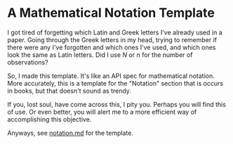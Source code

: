 # A Mathematical Notation Template

I got tired of forgetting which Latin and Greek letters I've already used in a paper.
Going through the Greek letters in my head, trying to remember if there were any I've forgotten and which ones I've used, and which ones look the same as Latin letters.
Did I use $N$ or $n$ for the number of observations?

So, I made this template. It's like an API spec for mathematical notation.
More accurately, this is a template for the "Notation" section that is occurs in books, but that doesn't sound as trendy.

If you, lost soul, have come across this, I pity you.
Perhaps you will find this of use. Or even better, you will alert me to a more efficient way of accomplishing this objective.

Anyways, see [notation.md](notation.md) for the template.
